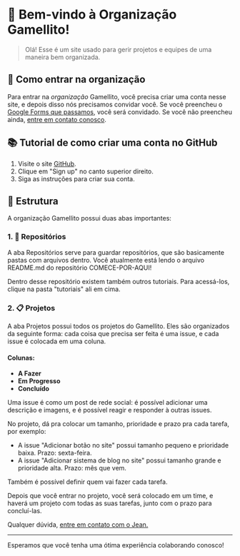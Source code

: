 # 🎉 Bem-vindo à Organização Gamellito!

> Olá! Esse é um site usado para gerir projetos e equipes de uma maneira bem organizada.

## 🚀 Como entrar na organização

Para entrar na *organização* Gamellito, você precisa criar uma conta nesse site, e depois disso nós precisamos convidar você. Se você preencheu o [Google Forms que passamos](https://qrco.de/bfbBrn), você será convidado.
Se você não preencheu ainda, [entre em contato conosco](mailto:projetogamellito@uel.br).

## 📚 Tutorial de como criar uma conta no GitHub

1. Visite o site [GitHub](https://github.com).
2. Clique em "Sign up" no canto superior direito.
3. Siga as instruções para criar sua conta.

## 🏢 Estrutura

A organização Gamellito possui duas abas importantes:

### 1. 📂 Repositórios

A aba Repositórios serve para guardar repositórios, que são basicamente pastas com arquivos dentro. Você atualmente está lendo o arquivo README.md do repositório COMECE-POR-AQUI!

Dentro desse repositório existem também outros tutoriais. Para acessá-los, clique na pasta "tutoriais" ali em cima.

### 2. 📋 Projetos

A aba Projetos possui todos os projetos do Gamellito. Eles são organizados da seguinte forma: cada coisa que precisa ser feita é uma issue, e cada issue é colocada em uma coluna.

#### Colunas:

- **A Fazer** 
- **Em Progresso** 
- **Concluído** 

Uma issue é como um post de rede social: é possível adicionar uma descrição e imagens, e é possível reagir e responder à outras issues.

No projeto, dá pra colocar um tamanho, prioridade e prazo pra cada tarefa, por exemplo:
- A issue "Adicionar botão no site" possui tamanho pequeno e prioridade baixa. Prazo: sexta-feira.
- A issue "Adicionar sistema de blog no site" possui tamanho grande e prioridade alta. Prazo: mês que vem.

Também é possível definir quem vai fazer cada tarefa.

Depois que você entrar no projeto, você será colocado em um time, e haverá um projeto com todas as suas tarefas, junto com o prazo para concluí-las.

Qualquer dúvida, [entre em contato com o Jean.](mailto:jeancarlopolo@uel.br)

---

Esperamos que você tenha uma ótima experiência colaborando conosco!
